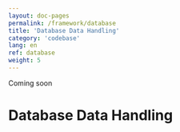 ```yaml
---
layout: doc-pages
permalink: /framework/database
title: 'Database Data Handling'
category: 'codebase'
lang: en
ref: database
weight: 5
---
```


<span class="label label-info">Coming soon</span>

# Database Data Handling
